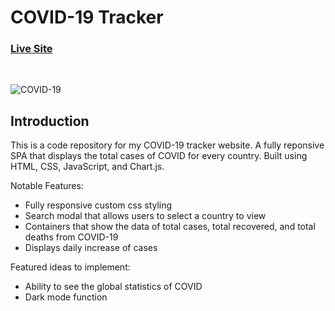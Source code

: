 # COVID-19 Tracker

### [Live Site](https://cwang1996.github.io/Covid-19-Tracker/)

</br >

![COVID-19](https://user-images.githubusercontent.com/76964814/143176139-45ab0bae-1d8a-4277-b083-59e63c64457f.png)

## Introduction
This is a code repository for my COVID-19 tracker website. A fully reponsive SPA that displays the total cases of COVID for every country. Built using HTML, CSS, JavaScript, and Chart.js.

Notable Features:

-   Fully responsive custom css styling
-   Search modal that allows users to select a country to view
-   Containers that show the data of total cases, total recovered, and total deaths from COVID-19
-   Displays daily increase of cases

Featured ideas to implement:

- Ability to see the global statistics of COVID
- Dark mode function
